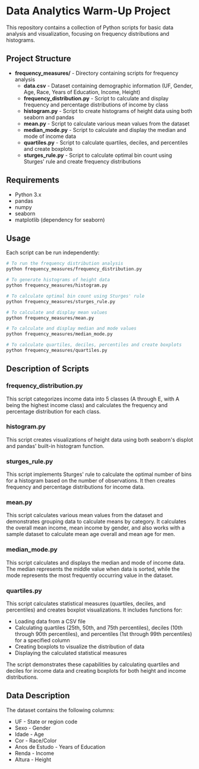 # Data Analytics Warm-Up Project

This repository contains a collection of Python scripts for basic data analysis and visualization, focusing on frequency distributions and histograms.

## Project Structure

- **frequency_measures/** - Directory containing scripts for frequency analysis
  - **data.csv** - Dataset containing demographic information (UF, Gender, Age, Race, Years of Education, Income, Height)
  - **frequency_distribution.py** - Script to calculate and display frequency and percentage distributions of income by class
  - **histogram.py** - Script to create histograms of height data using both seaborn and pandas
  - **mean.py** - Script to calculate various mean values from the dataset
  - **median_mode.py** - Script to calculate and display the median and mode of income data
  - **quartiles.py** - Script to calculate quartiles, deciles, and percentiles and create boxplots
  - **sturges_rule.py** - Script to calculate optimal bin count using Sturges' rule and create frequency distributions

## Requirements

- Python 3.x
- pandas
- numpy
- seaborn
- matplotlib (dependency for seaborn)

## Usage

Each script can be run independently:

```bash
# To run the frequency distribution analysis
python frequency_measures/frequency_distribution.py

# To generate histograms of height data
python frequency_measures/histogram.py

# To calculate optimal bin count using Sturges' rule
python frequency_measures/sturges_rule.py

# To calculate and display mean values
python frequency_measures/mean.py

# To calculate and display median and mode values
python frequency_measures/median_mode.py

# To calculate quartiles, deciles, percentiles and create boxplots
python frequency_measures/quartiles.py
```

## Description of Scripts

### frequency_distribution.py

This script categorizes income data into 5 classes (A through E, with A being the highest income class) and calculates the frequency and percentage distribution for each class.

### histogram.py

This script creates visualizations of height data using both seaborn's displot and pandas' built-in histogram function.

### sturges_rule.py

This script implements Sturges' rule to calculate the optimal number of bins for a histogram based on the number of observations. It then creates frequency and percentage distributions for income data.

### mean.py

This script calculates various mean values from the dataset and demonstrates grouping data to calculate means by category. It calculates the overall mean income, mean income by gender, and also works with a sample dataset to calculate mean age overall and mean age for men.

### median_mode.py

This script calculates and displays the median and mode of income data. The median represents the middle value when data is sorted, while the mode represents the most frequently occurring value in the dataset.

### quartiles.py

This script calculates statistical measures (quartiles, deciles, and percentiles) and creates boxplot visualizations. It includes functions for:
- Loading data from a CSV file
- Calculating quartiles (25th, 50th, and 75th percentiles), deciles (10th through 90th percentiles), and percentiles (1st through 99th percentiles) for a specified column
- Creating boxplots to visualize the distribution of data
- Displaying the calculated statistical measures

The script demonstrates these capabilities by calculating quartiles and deciles for income data and creating boxplots for both height and income distributions.

## Data Description

The dataset contains the following columns:
- UF - State or region code
- Sexo - Gender
- Idade - Age
- Cor - Race/Color
- Anos de Estudo - Years of Education
- Renda - Income
- Altura - Height